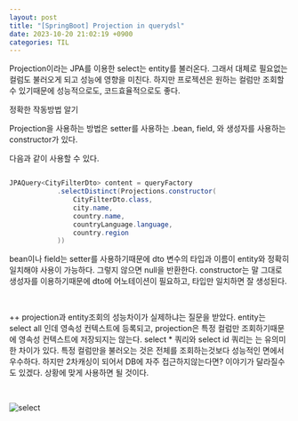 ```yaml
---
layout: post
title: "[SpringBoot] Projection in querydsl"
date: 2023-10-20 21:02:19 +0900
categories: TIL
---
```


Projection이라는 JPA를 이용한 select는 entity를 불러온다. 그래서 대체로 필요없는 컬럼도 불러오게 되고 성능에 영향을 미친다. 하지만 프로젝션은 원하는 컬럼만 조회할 수 있기때문에 성능적으로도, 코드효율적으로도 좋다.

정확한 작동방법 알기

Projection을 사용하는 방법은 setter를 사용하는 .bean, field, 와 생성자를 사용하는 constructor가 있다.

다음과 같이 사용할 수 있다.

```java

JPAQuery<CityFilterDto> content = queryFactory
			.selectDistinct(Projections.constructor(
				CityFilterDto.class,
				city.name,
				country.name,
				countryLanguage.language,
				country.region
			))

```

bean이나 field는 setter를 사용하기때문에 dto 변수의 타입과 이름이 entity와 정확히 일치해야 사용이 가능하다. 그렇지 않으면 null을 반환한다.
constructor는 말 그대로 생성자를 이용하기때문에 dto에 어노테이션이 필요하고, 타입만 일치하면 잘 생성된다.

<br>

++ projection과 entity조회의 성능차이가 실제하냐는 질문을 받았다. entity는 select all 인데 영속성 컨텍스트에 등록되고, projection은 특정 컬럼만 조회하기때문에 영속성 컨텍스트에 저장되지는 않는다. select \* 쿼리와 select id 쿼리는 는 유의미한 차이가 있다. 특정 컬럼만을 불러오는 것은 전체를 조회하는것보다 성능적인 면에서 우수하다. 하지만 2차캐싱이 되어서 DB에 자주 접근하지않는다면? 이야기가 달라질수도 있겠다. 상황에 맞게 사용하면 될 것이다.

<br>

![select](https://user-images.githubusercontent.com/115390100/277361054-51815905-b339-407d-8061-1ae47abb5edb.png)
